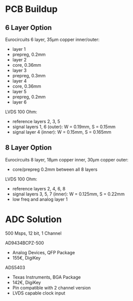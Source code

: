 PCB Buildup
===========

6 Layer Option
--------------

Eurocircuits 6 layer, 35µm copper inner/outer:
- layer 1
- prepreg, 0.2mm
- layer 2
- core, 0.36mm
- layer 3
- prepreg, 0.3mm
- layer 4
- core, 0.36mm
- layer 5
- prepreg, 0.2mm
- layer 6

LVDS 100 Ohm:
- reference layers 2, 3, 5
- signal layers 1, 6 (outer): W = 0.19mm, S = 0.15mm
- signal layer 4 (inner): W = 0.15mm, S = 0.165mm

8 Layer Option
--------------

Eurocircuits 8 layer, 18µm copper inner, 30µm copper outer:
- core/prepreg 0.2mm between all 8 layers

LVDS 100 Ohm:
- reference layers 2, 4, 6, 8
- signal layers 3, 5, 7 (inner): W = 0.125mm, S = 0.22mm
- low freq and analog layer 1

ADC Solution
============

500 Msps, 12 bit, 1 Channel

AD9434BCPZ-500
- Analog Devices, QFP Package
- 155€, DigiKey

ADS5403
- Texas Instruments, BGA Package
- 142€, DigiKey
- Pin compatible with 2 channel version
- LVDS capable clock input
